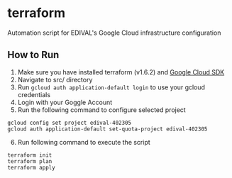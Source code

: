 # terraform
Automation script for EDIVAL's Google Cloud infrastructure configuration


## How to Run
1. Make sure you have installed terraform (v1.6.2) and [Google Cloud SDK](https://cloud.google.com/sdk/docs/install-sdk)
2. Navigate to src/ directory
3. Run `gcloud auth application-default login` to use your gcloud credentials
4. Login with your Goggle Account
5. Run the following command to configure selected project 
```
gcloud config set project edival-402305
gcloud auth application-default set-quota-project edival-402305
```
6. Run following command to execute the script
```
terraform init
terraform plan
terraform apply
```